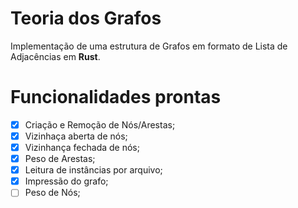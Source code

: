 # Teoria dos Grafos
Implementação de uma estrutura de Grafos em formato de Lista de Adjacências em **Rust**.
# Funcionalidades prontas
- [x] Criação e Remoção de Nós/Arestas;
- [x] Vizinhaça aberta de nós;
- [x] Vizinhança fechada de nós;
- [x] Peso de Arestas;
- [x] Leitura de instâncias por arquivo;
- [x] Impressão do grafo;
- [ ] Peso de Nós;